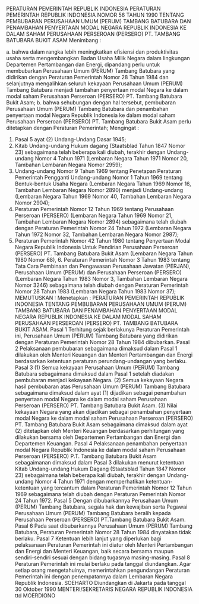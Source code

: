  PERATURAN PEMERINTAH REPUBLIK INDONESIA PERATURAN PEMERINTAH REPUBLIK INDONESIA NOMOR 56 TAHUN 1990 TENTANG PEMBUBARAN PERUSAHAAN UMUM (PERUM) TAMBANG BATUBARA DAN PENAMBAHAN PENYERTAAN MODAL NEGARA REPUBLIK INDONESIA KE DALAM SAHAM PERUSAHAAN PERSEROAN (PERSERO) PT. TAMBANG BATUBARA BUKIT ASAM
Menimbang :

a. bahwa dalam rangka lebih meningkatkan efisiensi dan produktivitas usaha serta mengembangkan Badan Usaha Milik Negara dalam lingkungan Departemen Pertambangan dan Energi, dipandang perlu untuk membubarkan Perusahaan Umum (PERUM) Tambang Batubara yang didirikan dengan Peraturan Pemerintah Nomor 28 Tahun 1984 dan selanjutnya mengalihkan seluruh kekayaan Perusahaan Umum (PERUM) Tambang Batubara menjadi tambahan penyertaan modal Negara ke dalam modal saham Perusahaan Perseroan (PERSERO) PT. Tambang Batubara Bukit Asam;
b. bahwa sehubungan dengan hal tersebut, pembubaran Perusahaan Umum (PERUM) Tambang Batubara dan penambahan penyertaan modal Negara Republik Indonesia ke dalam modal saham Perusahaan Perseroan (PERSERO) PT. Tambang Batubara Bukit Asam perlu ditetapkan dengan Peraturan Pemerintah;
Mengingat :

1. Pasal 5 ayat (2) Undang-Undang Dasar 1945;
2. Kitab Undang-undang Hukum dagang (Staatsblad Tahun 1847 Nomor 23) sebagaimana telah beberapa kali diubah, terakhir dengan Undang-undang Nomor 4 Tahun 1971 (Lembaran Negara Tahun 1971 Nomor 20, Tambahan Lembaran Negara Nomor 2959);
3. Undang-undang Nomor 9 Tahun 1969 tentang Penetapan Peraturan Pemerintah Pengganti Undang-undang Nomor 1 Tahun 1969 tentang Bentuk-bentuk Usaha Negara (Lembaran Negara Tahun 1969 Nomor 16, Tambahan Lembaran Negara Nomor 2890) menjadi Undang-undang (Lembaran Negara Tahun 1969 Nomor 40, Tambahan Lembaran Negara Nomor 2904);
4. Peraturan Pemerintah Nomor 12 Tahun 1969 tentang Perusahaan Perseroan (PERSERO) (Lembaran Negara Tahun 1969 Nomor 21, Tambahan Lembaran Negara Nomor 2894) sebagaimana telah diubah dengan Peraturan Pemerintah Nomor 24 Tahun 1972 (Lembaran Negara Tahun 1972 Nomor 32, Tambahan Lembaran Negara Nomor 2987);
5. Peraturan Pemerintah Nomor 42 Tahun 1980 tentang Penyertaan Modal Negara Republik Indonesia Untuk Pendirian Perusahaan Perseroan (PERSERO) PT. Tambang Batubara Bukit Asam (Lembaran Negara Tahun 1980 Nomor 68), 6. Peraturan Pemerintah Nomor 3 Tahun 1983 tentang Tata Cara Pembinaan dan Pengawasan Perusahaan Jawatan (PERJAN), Perusahaan Umum (PERUM) dan Perusahaan Perseroan (PERSERO) (Lembaran Negara Tahun 1983 Nomor 3, Tambahan Lembaran Negara Nomor 3246) sebagaimana telah diubah dengan Peraturan Pemerintah Nomor 28 Tahun 1983 (Lembaran Negara Tahun 1983 Nomor 37);
MEMUTUSKAN :
 Menetapkan : PERATURAN PEMERINTAH REPUBLIK INDONESIA TENTANG PEMBUBARAN PERUSAHAAN UMUM (PERUM) TAMBANG BATUBARA DAN PENAMBAHAN PENYERTAAN MODAL NEGARA REPUBLIK INDONESIA KE DALAM MODAL SAHAM PERUSAHAAN PERSEROAN (PERSERO) PT. TAMBANG BATUBARA BUKIT ASAM.
Pasal 1
Terhitung sejak berlakunya Peraturan Pemerintah ini, Perusahaan Umum (PERUM) Tambang Batubara yang didirikan dengan Peraturan Pemerintah Nomor 28 Tahun 1984 dibubarkan.
Pasal 2
Pelaksanaan pembubaran sebagaimana dimaksud dalam Pasal 1 dilakukan oleh Menteri Keuangan dan Menteri Pertambangan dan Energi berdasarkan ketentuan peraturan perundang-undangan yang berlaku.
Pasal 3
(1) Semua kekayaan Perusahaan Umum (PERUM) Tambang Batubara sebagaimana dimaksud dalam Pasal 1 setelah diadakan pembubaran menjadi kekayaan Negara.
(2) Semua kekayaan Negara hasil pembubaran atas Perusahaan Umum (PERUM) Tambang Batubara sebagaimana dimaksud dalam ayat (1) dijadikan sebagai penambahan penyertaan modal Negara ke dalam modal saham Perusahaan Perseroan (PERSERO) PT. Tambang Batubara Bukit Asam.
(3) Nilai kekayaan Negara yang akan dijadikan sebagai penambahan penyertaan modal Negara ke dalam modal saham Perusahaan Perseroan (PERSERO) PT. Tambang Batubara Bukit Asam sebagaimana dimaksud dalam ayat (2) ditetapkan oleh Menteri Keuangan berdasarkan perhitungan yang dilakukan bersama oleh Departemen Pertambangan dan Energi dan Departemen Keuangan.
Pasal 4
Pelaksanaan penambahan penyertaan modal Negara Republik Indonesia ke dalam modal saham Perusahaan Perseroan (PERSERO) P.T. Tambang Batubara Bukit Asam sebagaimanan dimaksud dalam Pasal 3 dilakukan menurut ketentuan Kitab Undang-undang Hukum Dagang (Staatsblad Tahun 1847 Nomor 23) sebagaimana telah beberapa kali diubah, terakhir dengan Undang-undang Nomor 4 Tahun 1971 dengan memperhatikan ketentuan-ketentuan yang tercantum dalam Peraturan Pemerintah Nomor 12 Tahun 1969 sebagaimana telah diubah dengan Peraturan Pemerintah Nomor 24 Tahun 1972.
Pasal 5
Dengan dibubarkannya Perusahaan Umum (PERUM) Tambang Batubara, segala hak dan kewajiban serta Pegawai Perusahaan Umum (PERUM) Tambang Batubara beralih kepada Perusahaan Perseroan (PERSERO) PT.Tambang Batubara Bukit Asam.
Pasal 6
Pada saat dibubarkannya Perusahaan Umum (PERUM) Tambang Batubara, Peraturan Pemerintah Nomor 28 Tahun 1984 dinyatakan tidak berlaku.
Pasal 7
Ketentuan lebih lanjut yang diperlukan bagi pelaksanaan Peraturan Pemerintah ini diatur oleh Menteri Pertambangan dan Energi dan Menteri Keuangan, baik secara bersama maupun sendiri-sendiri sesuai dengan bidang tugasnya masing-masing.
Pasal 8
Peraturan Pemerintah ini mulai berlaku pada tanggal diundangkan.
Agar setiap orang mengetahuinya, memerintahkan pengundangan Peraturan Pemerintah ini dengan penempatannya dalam Lembaran Negara Republik Indonesia. SOEHARTO Diundangkan di Jakarta pada tanggal 30 Oktober 1990 MENTERI/SEKRETARIS NEGARA REPUBLIK INDONESIA ttd MOERDIONO